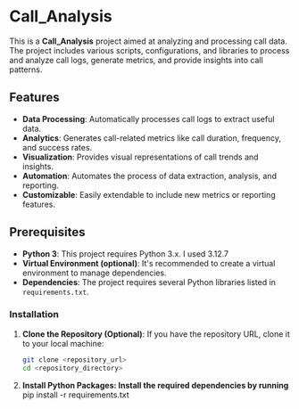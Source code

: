 # Call_Analysis

This is a **Call_Analysis** project aimed at analyzing and processing call data. The project includes various scripts, configurations, and libraries to process and analyze call logs, generate metrics, and provide insights into call patterns.

## Features

- **Data Processing**: Automatically processes call logs to extract useful data.
- **Analytics**: Generates call-related metrics like call duration, frequency, and success rates.
- **Visualization**: Provides visual representations of call trends and insights.
- **Automation**: Automates the process of data extraction, analysis, and reporting.
- **Customizable**: Easily extendable to include new metrics or reporting features.

## Prerequisites

- **Python 3**: This project requires Python 3.x. I used 3.12.7
- **Virtual Environment (optional)**: It's recommended to create a virtual environment to manage dependencies.
- **Dependencies**: The project requires several Python libraries listed in `requirements.txt`.

### Installation

1. **Clone the Repository (Optional)**:
   If you have the repository URL, clone it to your local machine:
   ```bash
   git clone <repository_url>
   cd <repository_directory>

2. **Install Python Packages:  Install the required dependencies by running**   
   pip install -r requirements.txt
